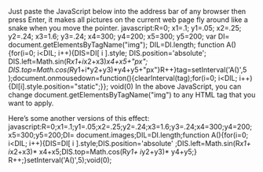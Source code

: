 
Just paste the JavaScript below into the address bar of any browser then press Enter, it makes all pictures on the current web page fly around like a snake when you move the pointer.
javascript:R=0; x1=.1; y1=.05; x2=.25; y2=.24; x3=1.6; y3=.24; x4=300; y4=200; x5=300; y5=200; var DI= document.getElementsByTagName("img"); DIL=DI.length; function A(){for(i=0; i<DIL; i++){DIS=DI[ i ].style; DIS.position='absolute'; DIS.left=Math.sin(R*x1+i*x2+x3)*x4+x5+"px"; DIS.top=Math.cos(R*y1+i*y2+y3)*y4+y5+"px"}R++}tag=setInterval('A()',5 );document.onmousedown=function(){clearInterval(tag);for(i=0; i<DIL; i++){DI[i].style.position="static";}}; void(0)
In the above JavaScript, you can change document.getElementsByTagName("img") to any HTML tag that you want to apply.

Here’s some another versions of this effect: javascript:R=0;x1=.1;y1=.05;x2=.25;y2=.24;x3=1.6;y3=.24;x4=300;y4=200;x5=300;y5=200;DI= document.images;DIL=DI.length;function A(){for(i=0; i<DIL; i++){DIS=DI[ i ].style;DIS.position='absolute' ;DIS.left=Math.sin(R*x1+ i*x2+x3)* x4+x5;DIS.top=Math.cos(R*y1+ i*y2+y3)* y4+y5;} R++;}setInterval('A()',5);void(0);

